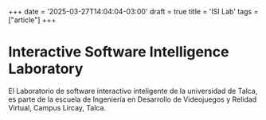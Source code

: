 +++
date = '2025-03-27T14:04:04-03:00'
draft = true
title = 'ISI Lab'
tags =  ["article"]
+++

# Interactive Software Intelligence Laboratory

El Laboratorio de software interactivo inteligente de la universidad de Talca, es parte de la escuela de Ingeniería en Desarrollo de Videojuegos y Relidad Virtual, Campus Lircay, Talca.
